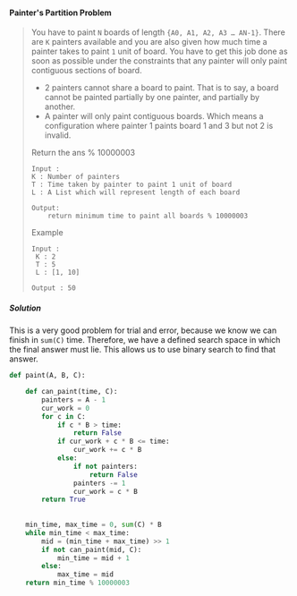 #### Painter's Partition Problem

> You have to paint `N` boards of length `{A0, A1, A2, A3 … AN-1}`. There are `K` painters available and you are also given how much time a painter takes to paint `1` unit of board. You have to get this job done as soon as possible under the constraints that any painter will only paint contiguous sections of board.
>
> * 2 painters cannot share a board to paint. That is to say, a board cannot be painted partially by one painter, and partially by another.
> * A painter will only paint contiguous boards. Which means a configuration where painter 1 paints board 1 and 3 but not 2 is invalid.
>
> Return the ans % 10000003
>```
> Input :
> K : Number of painters
> T : Time taken by painter to paint 1 unit of board
> L : A List which will represent length of each board
>
> Output:
>     return minimum time to paint all boards % 10000003
>```
> Example
>```
> Input : 
>  K : 2
>  T : 5
>  L : [1, 10]
>
> Output : 50
>```

##### Solution 

This is a very good problem for trial and error, because we know we can finish in `sum(C)` time. Therefore, we have a defined search space in which the final answer must lie. This allows us to use binary search to find that answer.

```py
def paint(A, B, C):

    def can_paint(time, C):
        painters = A - 1
        cur_work = 0
        for c in C:
            if c * B > time:
                return False
            if cur_work + c * B <= time:
                cur_work += c * B
            else:
                if not painters:
                    return False
                painters -= 1
                cur_work = c * B
        return True
            
    
    min_time, max_time = 0, sum(C) * B
    while min_time < max_time:
        mid = (min_time + max_time) >> 1
        if not can_paint(mid, C):
            min_time = mid + 1
        else:
            max_time = mid
    return min_time % 10000003
```